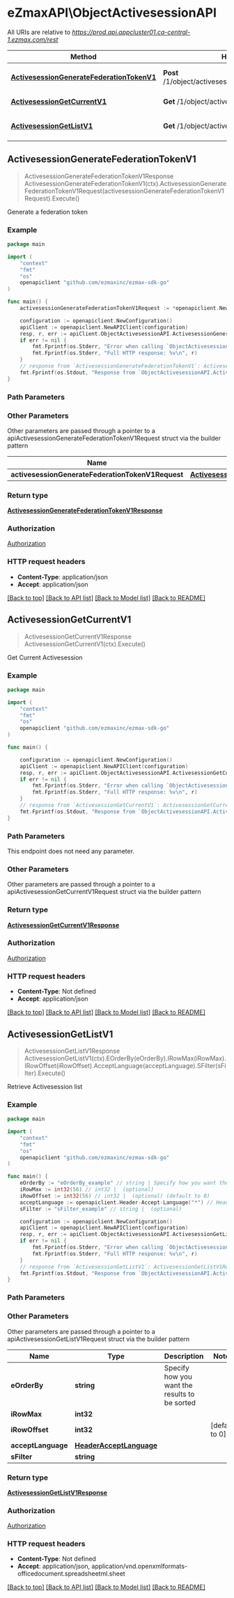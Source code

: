 # eZmaxAPI\ObjectActivesessionAPI

All URIs are relative to *https://prod.api.appcluster01.ca-central-1.ezmax.com/rest*

Method | HTTP request | Description
------------- | ------------- | -------------
[**ActivesessionGenerateFederationTokenV1**](ObjectActivesessionAPI.md#ActivesessionGenerateFederationTokenV1) | **Post** /1/object/activesession/generateFederationToken | Generate a federation token
[**ActivesessionGetCurrentV1**](ObjectActivesessionAPI.md#ActivesessionGetCurrentV1) | **Get** /1/object/activesession/getCurrent | Get Current Activesession
[**ActivesessionGetListV1**](ObjectActivesessionAPI.md#ActivesessionGetListV1) | **Get** /1/object/activesession/getList | Retrieve Activesession list



## ActivesessionGenerateFederationTokenV1

> ActivesessionGenerateFederationTokenV1Response ActivesessionGenerateFederationTokenV1(ctx).ActivesessionGenerateFederationTokenV1Request(activesessionGenerateFederationTokenV1Request).Execute()

Generate a federation token



### Example

```go
package main

import (
	"context"
	"fmt"
	"os"
	openapiclient "github.com/ezmaxinc/ezmax-sdk-go"
)

func main() {
	activesessionGenerateFederationTokenV1Request := *openapiclient.NewActivesessionGenerateFederationTokenV1Request("demo") // ActivesessionGenerateFederationTokenV1Request | 

	configuration := openapiclient.NewConfiguration()
	apiClient := openapiclient.NewAPIClient(configuration)
	resp, r, err := apiClient.ObjectActivesessionAPI.ActivesessionGenerateFederationTokenV1(context.Background()).ActivesessionGenerateFederationTokenV1Request(activesessionGenerateFederationTokenV1Request).Execute()
	if err != nil {
		fmt.Fprintf(os.Stderr, "Error when calling `ObjectActivesessionAPI.ActivesessionGenerateFederationTokenV1``: %v\n", err)
		fmt.Fprintf(os.Stderr, "Full HTTP response: %v\n", r)
	}
	// response from `ActivesessionGenerateFederationTokenV1`: ActivesessionGenerateFederationTokenV1Response
	fmt.Fprintf(os.Stdout, "Response from `ObjectActivesessionAPI.ActivesessionGenerateFederationTokenV1`: %v\n", resp)
}
```

### Path Parameters



### Other Parameters

Other parameters are passed through a pointer to a apiActivesessionGenerateFederationTokenV1Request struct via the builder pattern


Name | Type | Description  | Notes
------------- | ------------- | ------------- | -------------
 **activesessionGenerateFederationTokenV1Request** | [**ActivesessionGenerateFederationTokenV1Request**](ActivesessionGenerateFederationTokenV1Request.md) |  | 

### Return type

[**ActivesessionGenerateFederationTokenV1Response**](ActivesessionGenerateFederationTokenV1Response.md)

### Authorization

[Authorization](../README.md#Authorization)

### HTTP request headers

- **Content-Type**: application/json
- **Accept**: application/json

[[Back to top]](#) [[Back to API list]](../README.md#documentation-for-api-endpoints)
[[Back to Model list]](../README.md#documentation-for-models)
[[Back to README]](../README.md)


## ActivesessionGetCurrentV1

> ActivesessionGetCurrentV1Response ActivesessionGetCurrentV1(ctx).Execute()

Get Current Activesession



### Example

```go
package main

import (
	"context"
	"fmt"
	"os"
	openapiclient "github.com/ezmaxinc/ezmax-sdk-go"
)

func main() {

	configuration := openapiclient.NewConfiguration()
	apiClient := openapiclient.NewAPIClient(configuration)
	resp, r, err := apiClient.ObjectActivesessionAPI.ActivesessionGetCurrentV1(context.Background()).Execute()
	if err != nil {
		fmt.Fprintf(os.Stderr, "Error when calling `ObjectActivesessionAPI.ActivesessionGetCurrentV1``: %v\n", err)
		fmt.Fprintf(os.Stderr, "Full HTTP response: %v\n", r)
	}
	// response from `ActivesessionGetCurrentV1`: ActivesessionGetCurrentV1Response
	fmt.Fprintf(os.Stdout, "Response from `ObjectActivesessionAPI.ActivesessionGetCurrentV1`: %v\n", resp)
}
```

### Path Parameters

This endpoint does not need any parameter.

### Other Parameters

Other parameters are passed through a pointer to a apiActivesessionGetCurrentV1Request struct via the builder pattern


### Return type

[**ActivesessionGetCurrentV1Response**](ActivesessionGetCurrentV1Response.md)

### Authorization

[Authorization](../README.md#Authorization)

### HTTP request headers

- **Content-Type**: Not defined
- **Accept**: application/json

[[Back to top]](#) [[Back to API list]](../README.md#documentation-for-api-endpoints)
[[Back to Model list]](../README.md#documentation-for-models)
[[Back to README]](../README.md)


## ActivesessionGetListV1

> ActivesessionGetListV1Response ActivesessionGetListV1(ctx).EOrderBy(eOrderBy).IRowMax(iRowMax).IRowOffset(iRowOffset).AcceptLanguage(acceptLanguage).SFilter(sFilter).Execute()

Retrieve Activesession list

### Example

```go
package main

import (
	"context"
	"fmt"
	"os"
	openapiclient "github.com/ezmaxinc/ezmax-sdk-go"
)

func main() {
	eOrderBy := "eOrderBy_example" // string | Specify how you want the results to be sorted (optional)
	iRowMax := int32(56) // int32 |  (optional)
	iRowOffset := int32(56) // int32 |  (optional) (default to 0)
	acceptLanguage := openapiclient.Header-Accept-Language("*") // HeaderAcceptLanguage |  (optional)
	sFilter := "sFilter_example" // string |  (optional)

	configuration := openapiclient.NewConfiguration()
	apiClient := openapiclient.NewAPIClient(configuration)
	resp, r, err := apiClient.ObjectActivesessionAPI.ActivesessionGetListV1(context.Background()).EOrderBy(eOrderBy).IRowMax(iRowMax).IRowOffset(iRowOffset).AcceptLanguage(acceptLanguage).SFilter(sFilter).Execute()
	if err != nil {
		fmt.Fprintf(os.Stderr, "Error when calling `ObjectActivesessionAPI.ActivesessionGetListV1``: %v\n", err)
		fmt.Fprintf(os.Stderr, "Full HTTP response: %v\n", r)
	}
	// response from `ActivesessionGetListV1`: ActivesessionGetListV1Response
	fmt.Fprintf(os.Stdout, "Response from `ObjectActivesessionAPI.ActivesessionGetListV1`: %v\n", resp)
}
```

### Path Parameters



### Other Parameters

Other parameters are passed through a pointer to a apiActivesessionGetListV1Request struct via the builder pattern


Name | Type | Description  | Notes
------------- | ------------- | ------------- | -------------
 **eOrderBy** | **string** | Specify how you want the results to be sorted | 
 **iRowMax** | **int32** |  | 
 **iRowOffset** | **int32** |  | [default to 0]
 **acceptLanguage** | [**HeaderAcceptLanguage**](HeaderAcceptLanguage.md) |  | 
 **sFilter** | **string** |  | 

### Return type

[**ActivesessionGetListV1Response**](ActivesessionGetListV1Response.md)

### Authorization

[Authorization](../README.md#Authorization)

### HTTP request headers

- **Content-Type**: Not defined
- **Accept**: application/json, application/vnd.openxmlformats-officedocument.spreadsheetml.sheet

[[Back to top]](#) [[Back to API list]](../README.md#documentation-for-api-endpoints)
[[Back to Model list]](../README.md#documentation-for-models)
[[Back to README]](../README.md)

